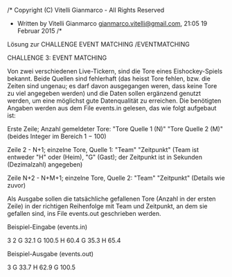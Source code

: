 /* Copyright (C) Vitelli Gianmarco - All Rights Reserved
 * Written by Vitelli Gianmarco <gianmarco.vitelli@gmail.com>, 21:05 19 Februar 2015
/*

Lösung zur CHALLENGE EVENT MATCHING /EVENTMATCHING

CHALLENGE 3: EVENT MATCHING

Von zwei verschiedenen Live-Tickern, sind die Tore eines Eishockey-Spiels bekannt. Beide Quellen sind fehlerhaft (das heisst Tore fehlen, bzw. die Zeiten sind ungenau; es darf davon ausgegangen weren, dass keine Tore zu viel angegeben werden) und die Daten sollen ergänzend genutzt werden, um eine möglichst gute Datenqualität zu erreichen.
Die benötigten Angaben werden aus dem File events.in gelesen, das wie folgt aufgebaut ist:

Erste Zeile; Anzahl gemeldeter Tore: "Tore Quelle 1 (N)" "Tore Quelle 2 (M)" (beides Integer im Bereich 1 − 100)

Zeile 2 - N+1; einzelne Tore, Quelle 1: "Team" "Zeitpunkt" (Team ist entweder "H" oder (Heim), "G" (Gast); der Zeitpunkt ist in Sekunden (Dezimalzahl) angegeben)

Zeile N+2 - N+M+1; einzelne Tore, Quelle 2: "Team" "Zeitpunkt" (Details wie zuvor)

Als Ausgabe sollen die tatsächliche gefallenen Tore (Anzahl in der ersten Zeile) in der richtigen Reihenfolge mit Team und Zeitpunkt, an dem sie gefallen sind, ins File events.out geschrieben werden.

Beispiel-Eingabe (events.in)

3 2
G 32.1
G 100.5
H 60.4
G 35.3
H 65.4

Beispiel-Ausgabe (events.out)

3
G 33.7
H 62.9
G 100.5
